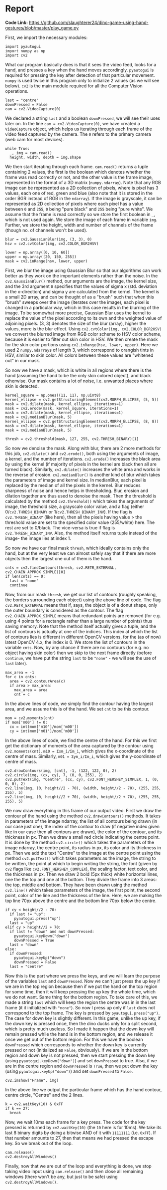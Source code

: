 # Report

**Code Link:** https://github.com/slaughterer24/dino-game-using-hand-gestures/blob/master/play_game.py


First, we import the necessary modules:
```
import pyautogui
import numpy as np
import cv2
```
What our program basically does is that it sees the video feed, looks for a hand, and presses a key when the hand moves accordingly. `pyautogui` is required for pressing the key after detection of that particular movement. `numpy` is used twice in this program only to initialize 2 values (as we will see below). `cv2` is the main module required for all the Computer Vision operations.

```
last = "centre"
downPressed = False
cam = cv2.VideoCapture(0)
```
We declared a string `last` and a boolean `downPressed`, we will see their uses later on. In the line `cam = cv2.VideoCapture(0)`, we have created a `VideoCapture` object, which helps us iterating through each frame of the video feed captured by the camera. The `0` refers to the primary camera (web cam for most devices).

```
while True:
  _, img = cam.read()
  height, width, depth = img.shape
 ```
We then start iterating through each frame.
`cam.read()` returns a tuple containing 2 values, the first is the boolean which denotes whether the frame was read correctly or not, and the other value is the frame image, represented in the format of a 3D matrix (`numpy.ndarray`). Note that any RGB image can be represented as a 2D collection of pixels, where is pixel has 3 values, each one of red, green and blue (also note that it is stored in the order BGR instead of RGB in the `ndarray`). If the image is grayscale, it can be represented as 2D collection of pixels where each pixel has a value between `0` and `255`, `0` being "pure black" and `255` being "pure white". We assume that the frame is read correctly so we store the first boolean in `_`, which is not used again. We store the image of each frame in variable `img`. Further, we store the height, width and number of channels of the frame (though no. of channels won't be used).

```
blur = cv2.GaussianBlur(img, (3, 3), 0)
hsv = cv2.cvtColor(img, cv2.COLOR_BGR2HSV)

lower = np.array([0, 10, 60])
upper = np.array([20, 150, 255])
mask = cv2.inRange(hsv, lower, upper)
```
First, we blur the image using Gaussian Blur so that our algorithms can work better as they work on the important elements rather than the noise. In the `cv2.GaussianBlur()` method, our arguments are the image, the kernel size, and the 3rd argument `0` specifies that the values of sigma x (std. deviation in the x-direction) and sigma y are calculated from the kernel. The kernel is a small 2D array, and can be thought of as a "brush" such that when this "brush" sweeps over the image (iterates over the image), each pixel is changed in a particular way, which in this case results in the blurring of the image. To be somewhat more precise, Gaussian Blur uses the kernel to replace the value of the pixel according to its own and the weighted value of adjoining pixels. (3, 3) denotes the size of the blur (array), higher the values, more is the blur effect.
Using `cv2.cvtColor(img, cv2.COLOR_BGR2HSV)` we convert the blurred image from RGB color scheme to HSV color scheme, because it is easier to filter out skin color in HSV. We then create the mask for the skin color portions using `cv2.inRange(hsv, lower, upper)`. Here we used 2 `numpy.ndarray`s of length 3, which correspond to orangish tints in HSV, similar to skin color. All colors between these values are "whitened out" in our mask.

So now we have a mask, which is white in all regions where there is the hand (assuming the hand to be the only skin colored object), and black otherwise. Our mask contains a lot of noise, i.e. unwanted places where skin is detected.

```
kernel_square = np.ones((11, 11), np.uint8)
kernel_ellipse = cv2.getStructuringElement(cv2.MORPH_ELLIPSE, (5, 5))
mask = cv2.dilate(mask, kernel_ellipse, iterations=1)
mask = cv2.erode(mask, kernel_square, iterations=1)
mask = cv2.dilate(mask, kernel_ellipse, iterations=1)
mask = cv2.medianBlur(mask, 5)
kernel_ellipse = cv2.getStructuringElement(cv2.MORPH_ELLIPSE, (8, 8))
mask = cv2.dilate(mask, kernel_ellipse, iterations=1)
mask = cv2.medianBlur(mask, 5)

thresh = cv2.threshold(mask, 127, 255, cv2.THRESH_BINARY)[1]
```
So now we denoise the mask. Along with blur, there are 2 more methods for this job, `cv2.dilate()` and `cv2.erode()`, both using the arguments of image, a kernel, and the number of iterations. `cv2.erode()` increases the black area by using the kernel (if majority of pixels in the kernel are black then all are turned black). Similarly, `cv2.dilate()` increases the white area and works in the reverse of erosion. `cv2.medianBlur()` is another kind of blur which takes the parameters of image and kernel size. In medianBlur, each pixel is replaced by the median of all the pixels in the kernel. Blur reduces sharpness of noise and hence helps in thresholding. Blur, erosion and dilation together are thus used to denoise the mask.
Then the threshold is calculated by the method `cv2.threshold()` which takes the arguments of image, the threshold size, a grayscale color value, and a flag (either 0/`cv2.THRESH_BINARY` or 1/`cv2.THRESH_BINARY_INV`). If the flag is `cv2.THRESH_BINARY` (like here), then all the pixels having value > the threshold value are set to the specified color value (255/white) here. The rest are set to 0/black. The vice-versa is true if flag is `cv2.THRESH_BINARY_INV`. Also, the method itself returns tuple instead of the image- the image lies at index 1.

So now we have our final mask `thresh`, which ideally contains only the hand, but at the very least we can almost safely say that if there are more objects then the largest one out of them is the hand.
```
cnts = cv2.findContours(thresh, cv2.RETR_EXTERNAL, cv2.CHAIN_APPROX_SIMPLE)[0]
if len(cnts) == 0:
  last = "none"
  continue
```
Now, from our mask `thresh`, we get our list of contours (roughly speaking, the borders surrounding each object) using the above line of code. The flag `cv2.RETR_EXTERNAL` means that if, says, the object is of a donut shape, only the outer boundary is considered as the contour. The flag `cv2.CHAIN_APPROX_SIMPLE` means that redundant points are removed (for e.g. using 4 points for a rectangle rather than a large number of points) thus saving memory. Note that the method itself actually gives a tuple, and the list of contours is actually at one of the indices. This index at which the list of contours lies is different in different OpenCV versions, for the (as of now) latest OpenCV 4.x, the index is 0. We store the list of contours in the variable `cnts`. Now, by any chance if there are no contours (for e.g. no object having skin color) then we skip to the next frame directly (before `continue`, we have put the string `last` to be `"none"` - we will see the use of `last` later).

```
max_area = -1
for c in cnts:
  area = cv2.contourArea(c)
  if area > max_area:
    max_area = area
    cnt = c
```
In the above lines of code, we simply find the contour having the largest area, and we assume this is of the hand. We set `cnt` to be this contour.

```
mom = cv2.moments(cnt)
if mom['m00'] != 0:
  cx = int(mom['m10']/mom['m00'])
  cy = int(mom['m01']/mom['m00'])
```

In the above lines of code, we find the centre of the hand. For this we first get the dictionary of moments of the area captured by the contour using `cv2.moments(cnt)`. `m10 = Σxm_i/Σm_i`, which gives the x-coordinate of the centre of mass. Similarly, `m01 = Σym_i/Σm_i`, which gives the y-coordinate of centre of mass.

```
cv2.drawContours(img, [cnt], -1, (122, 122, 0), 2)
cv2.circle(img, (cx, cy), 7, (0, 0, 255), 2)
cv2.putText(img, "Centre", (cx, cy), cv2.FONT_HERSHEY_SIMPLEX, 1, (0, 0, 0), 2)
cv2.line(img, (0, height//2 - 70), (width, height//2 - 70), (255, 255, 255), 5)
cv2.line(img, (0, height//2 + 70), (width, height//2 + 70), (255, 255, 255), 5)
```
We now draw everything in this frame of our output video.
First we draw the contour pf the hand using the method `cv2.drawContours()` methods. It takes in parameters of the image ndarray, the list of all contours being drawn (in our case just one), the index of the contour to draw (if negative index given like in our case then all contours are drawn), the color of the contour, and its thickness in px.
Then we draw a small red circle indicating the centre point. It is done by the method `cv2.circle()` which takes the parameters of the image ndarray, the centre point, its radius in px, its color and its thickness in px.
Then we add the text "Centre" to the image at the centre point using the method `cv2.putText()` which takes parameters as the image, the string to be written, the point at which to begin writing the string, the font (given by `cv2` flags like `cv2.FONT_HERSHEY_COMPLEX`), the scaling factor, text color, and the thickness in px.
Then we draw 2 bold (5px thick) white horizontal lines, one the the top and one at the bottom. They divide the frame into 3 areas: the top, middle and bottom. They have been drawn using the method `cv2.line()` which takes parameters of the image, the first point, the second point, color of the line and the thickness of the line. Here, we are making the top line 70px above the centre and the bottom line 70px below the centre.

```
if cy < height//2 - 70:
  if last != "up":
    pyautogui.press("up")
  last = "up"
elif cy > height//2 + 70:
  if last != "down" and not downPressed:
    pyautogui.keyDown("down")
    downPressed = True
  last = "down"
else:
  if downPressed:
    pyautogui.keyUp("down")
    downPressed = False
  last = "centre"
```
Now this is the part where we press the keys, and we will learn the purpose of the variables `last` and `downPressed`. Now we can't just press the up key if we are in the top region because then if we put the hand on the top region for some time, then it will keep pressing the up key the whole time, which we do not want. Same thing for the bottom region. To take care of this, we made a string `last` which will keep the region the centre was in in the last frame (it it initialized with `"none"`). So now I press up only if `last` does not correspond to the top frame. The key is pressed by `pyautogui.press("up")`.
The case for down key is slightly different. In this game, unlike the up key, if the down key is pressed once, then the dino ducks only for a split second, which is pretty much useless. So I made it happen that the down key will remain pressed while the hand is in the bottom region, and we release it once we get out of the bottom region. For this we have the boolean `downPressed` which corresponds to whether the down key is currently pressed or not (initialized as `False`, obviously). If we are in the bottom region and down key is not pressed, then we start pressing the down key (using `pyautogui.keyDown("down")`) and set `downPressed` to true. Also, if we are in the centre region and `downPressed` is `True`, then we put down the key (using `pyautogui.keyUp("down")`) and set `downPressed` to `False`.

```
cv2.imshow("Frame", img)
```
In the above line we output the particular frame which has the hand contour, centre circle, "Centre" and the 2 lines.

```
k = cv2.waitKey(10) & 0xFF
if k == 27:
  break
```
Now, we wait 10ms each frame for a key press. The code for the key pressed is returned by `cv2.waitKey(10)` (the `10` here is for 10ms). We take its last 8 binary digits by doing a bitwise AND of it with `11111111` (i.e. `0xFF`). If that number amounts to 27, then that means we had pressed the escape key. So we break out of the loop.

```
cam.release()
cv2.destroyAllWindows()
```
Finally, now that we are out of the loop and everything is done, we stop taking video input using `cam.release()` and then close all remaining windows (there won't be any, but just to be safe) using `cv2.destroyAllWindows()`.
